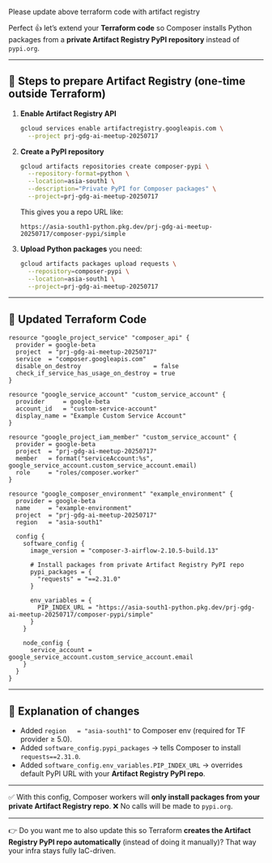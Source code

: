 Please update above terraform code with artifact registry 

Perfect 👍 let’s extend your **Terraform code** so Composer installs Python packages from a **private Artifact Registry PyPI repository** instead of `pypi.org`.

---

## 🔹 Steps to prepare Artifact Registry (one-time outside Terraform)

1. **Enable Artifact Registry API**

   ```bash
   gcloud services enable artifactregistry.googleapis.com \
     --project prj-gdg-ai-meetup-20250717
   ```

2. **Create a PyPI repository**

   ```bash
   gcloud artifacts repositories create composer-pypi \
     --repository-format=python \
     --location=asia-south1 \
     --description="Private PyPI for Composer packages" \
     --project=prj-gdg-ai-meetup-20250717
   ```

   This gives you a repo URL like:

   ```
   https://asia-south1-python.pkg.dev/prj-gdg-ai-meetup-20250717/composer-pypi/simple
   ```

3. **Upload Python packages** you need:

   ```bash
   gcloud artifacts packages upload requests \
     --repository=composer-pypi \
     --location=asia-south1 \
     --project=prj-gdg-ai-meetup-20250717
   ```

---

## 🔹 Updated Terraform Code

```hcl
resource "google_project_service" "composer_api" {
  provider = google-beta
  project  = "prj-gdg-ai-meetup-20250717"
  service  = "composer.googleapis.com"
  disable_on_destroy                    = false
  check_if_service_has_usage_on_destroy = true
}

resource "google_service_account" "custom_service_account" {
  provider     = google-beta
  account_id   = "custom-service-account"
  display_name = "Example Custom Service Account"
}

resource "google_project_iam_member" "custom_service_account" {
  provider = google-beta
  project  = "prj-gdg-ai-meetup-20250717"
  member   = format("serviceAccount:%s", google_service_account.custom_service_account.email)
  role     = "roles/composer.worker"
}

resource "google_composer_environment" "example_environment" {
  provider = google-beta
  name     = "example-environment"
  project  = "prj-gdg-ai-meetup-20250717"
  region   = "asia-south1"

  config {
    software_config {
      image_version = "composer-3-airflow-2.10.5-build.13"

      # Install packages from private Artifact Registry PyPI repo
      pypi_packages = {
        "requests" = "==2.31.0"
      }

      env_variables = {
        PIP_INDEX_URL = "https://asia-south1-python.pkg.dev/prj-gdg-ai-meetup-20250717/composer-pypi/simple"
      }
    }

    node_config {
      service_account = google_service_account.custom_service_account.email
    }
  }
}
```

---

## 🔹 Explanation of changes

* Added `region   = "asia-south1"` to Composer env (required for TF provider ≥ 5.0).
* Added `software_config.pypi_packages` → tells Composer to install `requests==2.31.0`.
* Added `software_config.env_variables.PIP_INDEX_URL` → overrides default PyPI URL with your **Artifact Registry PyPI repo**.

---

✅ With this config, Composer workers will **only install packages from your private Artifact Registry repo**.
❌ No calls will be made to `pypi.org`.

---

👉 Do you want me to also update this so Terraform **creates the Artifact Registry PyPI repo automatically** (instead of doing it manually)? That way your infra stays fully IaC-driven.
